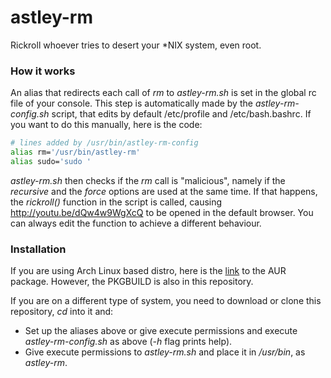 # astley-rm
Rickroll whoever tries to desert your *NIX system, even root.

### How it works
An alias that redirects each call of *rm* to *astley-rm.sh* is set in the global rc file of your console. This step is automatically made by the *astley-rm-config.sh* script, that edits by default /etc/profile and /etc/bash.bashrc. If you want to do this manually, here is the code:

```bash
# lines added by /usr/bin/astley-rm-config
alias rm='/usr/bin/astley-rm'
alias sudo='sudo '
```

*astley-rm.sh* then checks if the *rm* call is "malicious", namely if the *recursive* and the *force* options are used at the same time. If that happens, the *rickroll()* function in the script is called, causing http://youtu.be/dQw4w9WgXcQ to be opened in the default browser. You can always edit the function to achieve a different behaviour.

### Installation
If you are using Arch Linux based distro, here is the [link](https://aur.archlinux.org/packages/astley-rm) to the AUR package. However, the PKGBUILD is also in this repository.

If you are on a different type of system, you need to download or clone this repository, *cd* into it and:

- Set up the aliases above or give execute permissions and execute *astley-rm-config.sh* as above (*-h* flag prints help).
- Give execute permissions to *astley-rm.sh* and place it in */usr/bin*, as *astley-rm*.
